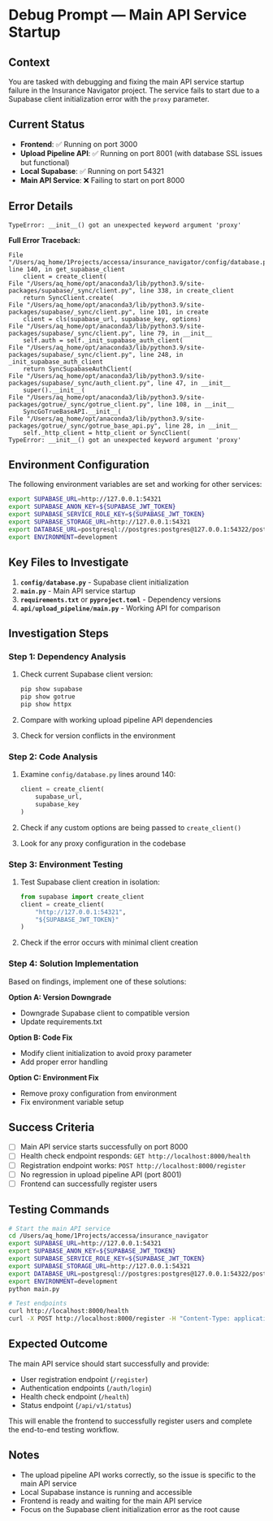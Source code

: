# Debug Prompt — Main API Service Startup

## Context
You are tasked with debugging and fixing the main API service startup failure in the Insurance Navigator project. The service fails to start due to a Supabase client initialization error with the `proxy` parameter.

## Current Status
- **Frontend**: ✅ Running on port 3000
- **Upload Pipeline API**: ✅ Running on port 8001 (with database SSL issues but functional)
- **Local Supabase**: ✅ Running on port 54321
- **Main API Service**: ❌ Failing to start on port 8000

## Error Details
```
TypeError: __init__() got an unexpected keyword argument 'proxy'
```

**Full Error Traceback:**
```
File "/Users/aq_home/1Projects/accessa/insurance_navigator/config/database.py", line 140, in get_supabase_client
    client = create_client(
File "/Users/aq_home/opt/anaconda3/lib/python3.9/site-packages/supabase/_sync/client.py", line 338, in create_client
    return SyncClient.create(
File "/Users/aq_home/opt/anaconda3/lib/python3.9/site-packages/supabase/_sync/client.py", line 101, in create
    client = cls(supabase_url, supabase_key, options)
File "/Users/aq_home/opt/anaconda3/lib/python3.9/site-packages/supabase/_sync/client.py", line 79, in __init__
    self.auth = self._init_supabase_auth_client(
File "/Users/aq_home/opt/anaconda3/lib/python3.9/site-packages/supabase/_sync/client.py", line 248, in _init_supabase_auth_client
    return SyncSupabaseAuthClient(
File "/Users/aq_home/opt/anaconda3/lib/python3.9/site-packages/supabase/_sync/auth_client.py", line 47, in __init__
    super().__init__(
File "/Users/aq_home/opt/anaconda3/lib/python3.9/site-packages/gotrue/_sync/gotrue_client.py", line 108, in __init__
    SyncGoTrueBaseAPI.__init__(
File "/Users/aq_home/opt/anaconda3/lib/python3.9/site-packages/gotrue/_sync/gotrue_base_api.py", line 28, in __init__
    self._http_client = http_client or SyncClient(
TypeError: __init__() got an unexpected keyword argument 'proxy'
```

## Environment Configuration
The following environment variables are set and working for other services:
```bash
export SUPABASE_URL=http://127.0.0.1:54321
export SUPABASE_ANON_KEY=${SUPABASE_JWT_TOKEN}
export SUPABASE_SERVICE_ROLE_KEY=${SUPABASE_JWT_TOKEN}
export SUPABASE_STORAGE_URL=http://127.0.0.1:54321
export DATABASE_URL=postgresql://postgres:postgres@127.0.0.1:54322/postgres
export ENVIRONMENT=development
```

## Key Files to Investigate
1. **`config/database.py`** - Supabase client initialization
2. **`main.py`** - Main API service startup
3. **`requirements.txt`** or **`pyproject.toml`** - Dependency versions
4. **`api/upload_pipeline/main.py`** - Working API for comparison

## Investigation Steps

### Step 1: Dependency Analysis
1. Check current Supabase client version:
   ```bash
   pip show supabase
   pip show gotrue
   pip show httpx
   ```

2. Compare with working upload pipeline API dependencies

3. Check for version conflicts in the environment

### Step 2: Code Analysis
1. Examine `config/database.py` lines around 140:
   ```python
   client = create_client(
       supabase_url,
       supabase_key
   )
   ```

2. Check if any custom options are being passed to `create_client()`

3. Look for any proxy configuration in the codebase

### Step 3: Environment Testing
1. Test Supabase client creation in isolation:
   ```python
   from supabase import create_client
   client = create_client(
       "http://127.0.0.1:54321",
       "${SUPABASE_JWT_TOKEN}"
   )
   ```

2. Check if the error occurs with minimal client creation

### Step 4: Solution Implementation
Based on findings, implement one of these solutions:

**Option A: Version Downgrade**
- Downgrade Supabase client to compatible version
- Update requirements.txt

**Option B: Code Fix**
- Modify client initialization to avoid proxy parameter
- Add proper error handling

**Option C: Environment Fix**
- Remove proxy configuration from environment
- Fix environment variable setup

## Success Criteria
- [ ] Main API service starts successfully on port 8000
- [ ] Health check endpoint responds: `GET http://localhost:8000/health`
- [ ] Registration endpoint works: `POST http://localhost:8000/register`
- [ ] No regression in upload pipeline API (port 8001)
- [ ] Frontend can successfully register users

## Testing Commands
```bash
# Start the main API service
cd /Users/aq_home/1Projects/accessa/insurance_navigator
export SUPABASE_URL=http://127.0.0.1:54321
export SUPABASE_ANON_KEY=${SUPABASE_JWT_TOKEN}
export SUPABASE_SERVICE_ROLE_KEY=${SUPABASE_JWT_TOKEN}
export SUPABASE_STORAGE_URL=http://127.0.0.1:54321
export DATABASE_URL=postgresql://postgres:postgres@127.0.0.1:54322/postgres
export ENVIRONMENT=development
python main.py

# Test endpoints
curl http://localhost:8000/health
curl -X POST http://localhost:8000/register -H "Content-Type: application/json" -d '{"email":"test@example.com","password":"test123"}'
```

## Expected Outcome
The main API service should start successfully and provide:
- User registration endpoint (`/register`)
- Authentication endpoints (`/auth/login`)
- Health check endpoint (`/health`)
- Status endpoint (`/api/v1/status`)

This will enable the frontend to successfully register users and complete the end-to-end testing workflow.

## Notes
- The upload pipeline API works correctly, so the issue is specific to the main API service
- Local Supabase instance is running and accessible
- Frontend is ready and waiting for the main API service
- Focus on the Supabase client initialization error as the root cause
